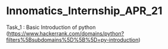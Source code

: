 # Innomatics_Internship_APR_21
Task_1 : Basic Introduction of python 
(https://www.hackerrank.com/domains/python?filters%5Bsubdomains%5D%5B%5D=py-introduction)
